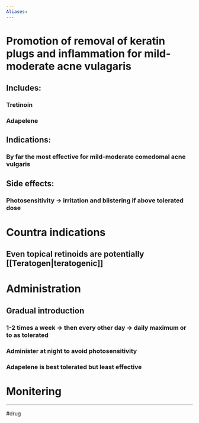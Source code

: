 ```yaml
---
Aliases:
---
```

# Promotion of removal of keratin plugs and inflammation for mild-moderate acne vulagaris
## Includes:
### Tretinoin
### Adapelene
## Indications:
### By far the most effective for mild-moderate comedomal acne vulgaris
## Side effects:
### Photosensitivity -> irritation and blistering if above tolerated dose
# Countra indications
## Even topical retinoids are potentially [[Teratogen|teratogenic]]
# Administration 
## Gradual introduction
### 1-2 times a week -> then every other day -> daily maximum or to as tolerated 
### Administer at night to avoid photosensitivity
### Adapelene is best tolerated but least effective

# Monitering 

---
#drug 